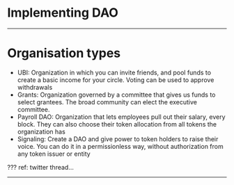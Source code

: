 # Implementing DAO

---
# Organisation types

* UBI: Organization in which you can invite friends, and pool funds to create a basic income for your circle. Voting can be used to approve withdrawals
* Grants: Organization governed by a committee that gives us funds to select grantees. The broad community can elect the executive committee.
* Payroll DAO: Organization that lets employees pull out their salary, every block. They can also choose their token allocation from all tokens the organization has
* Signaling: Create a DAO and give power to token holders to raise their voice. You can do it in a permissionless way, without authorization from any token issuer or entity

???
ref: twitter thread...

---
